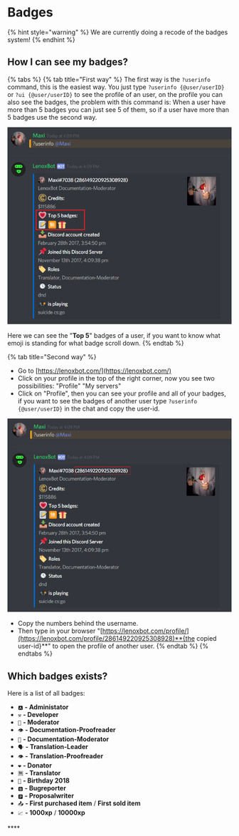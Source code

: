 # Badges

{% hint style="warning" %}
We are currently doing a recode of the badges system!
{% endhint %}

## How I can see my badges?

{% tabs %}
{% tab title="First way" %}
The first way is the `?userinfo` command, this is the easiest way. You just type `?userinfo {@user/userID}` or `?ui {@user/userID}` to see the profile of an user, on the profile you can also see the badges, the problem with this command is: When a user have more than 5 badges you can just see 5 of them, so if a user have more than 5 badges use the second way.

![?userinfo Command](../.gitbook/assets/screenshot_29.png)

Here we can see the "**Top 5**" badges of a user, if you want to know what emoji is standing for what badge scroll down.
{% endtab %}

{% tab title="Second way" %}
* Go to [https://lenoxbot.com/](https://lenoxbot.com/)
* Click on your profile in the top of the right corner, now you see two possibilities: "Profile" "My servers"
* Click on "Profile", then you can see your profile and all of your badges, if you want to see the badges of another user type `?userinfo {@user/userID}` in the chat and copy the user-id.

![?userinfo Command](../.gitbook/assets/screenshot_30.png)

* Copy the numbers behind the username.
* Then type in your browser "[https://lenoxbot.com/profile/](https://lenoxbot.com/profile/286149220925308928)**{the copied user-id}**" to open the profile of another user.
{% endtab %}
{% endtabs %}

## Which badges exists?

Here is a list of all badges:

* `🅰` **- Administator**
*  `⚒` **- Developer**
*  `👮` **- Moderator**
*  `👁` **- Documentation-Proofreader**
*  `📝` **- Documentation-Moderator**
*  `🗣` **- Translation-Leader**
*  `👁` **- Translation-Proofreader**
*  `❤` **- Donator**
*  `🈚` **- Translator**
*  `🎁` **- Birthday 2018**
*  `🅱` **- Bugreporter**
*  `🅿` **- Proposalwriter**
*  `📤` **- First purchased item** / **First sold item**
*  `📈` **- 1000xp** / **10000xp**

\*\*\*\*

